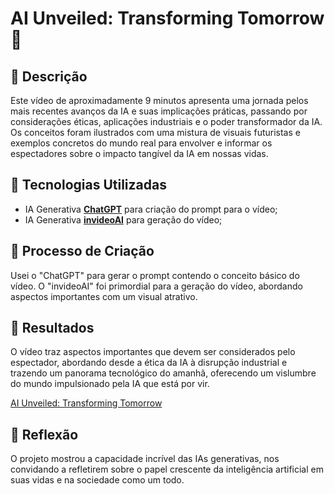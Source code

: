 # AI Unveiled: Transforming Tomorrow 🎥

## 📒 Descrição
Este vídeo de aproximadamente 9 minutos apresenta uma jornada pelos mais recentes avanços da IA e suas implicações práticas, passando por considerações éticas, aplicações industriais e o poder transformador da IA. Os conceitos foram ilustrados com uma mistura de visuais futuristas e exemplos concretos do mundo real para envolver e informar os espectadores sobre o impacto tangível da IA em nossas vidas.

## 🤖 Tecnologias Utilizadas
- IA Generativa **[ChatGPT](https://chat.openai.com)** para criação do prompt para o vídeo;
- IA Generativa **[invideoAI](https://ai.invideo.io/)** para geração do vídeo;

## 🧐 Processo de Criação
Usei o "ChatGPT" para gerar o prompt contendo o conceito básico do vídeo. O "invideoAI" foi primordial para a geração do vídeo, abordando aspectos importantes com um visual atrativo.

## 🚀 Resultados
O vídeo traz aspectos importantes que devem ser considerados pelo espectador, abordando desde a ética da IA à disrupção industrial e trazendo um panorama tecnológico do amanhã, oferecendo um vislumbre do mundo impulsionado pela IA que está por vir.

[AI Unveiled: Transforming Tomorrow](https://ai.invideo.io/watch/ZBt0JbrjgUA)

## 💭 Reflexão
O projeto mostrou a capacidade incrível das IAs generativas, nos convidando a refletirem sobre o papel crescente da inteligência artificial em suas vidas e na sociedade como um todo.
